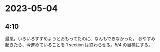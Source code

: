 # 2023-05-04

## 4:10

最悪。いろいろすすめようとおもってたのに、なんもできなかった。
おやすみ
起きたら、今進めていることを 1 section は終わらせる。5/4 の目標にする。
